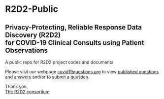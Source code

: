 # R2D2-Public
## Privacy-Protecting, Reliable Response Data Discovery (R2D2) <br> for COVID-19 Clinical Consults using Patient Observations 
A public repo for R2D2 project codes and documents. <br>

Please visit our webpage [covid19questions.org](https://covid19questions.org/) to view [published questions and answers](https://covid19questions.org/questions-and-answers) and/or to [submit a question](https://covid19questions.org/ask-questions). <br>


Thank you, <br>
[The R2D2 consortium](https://covid19questions.org/our-team)
